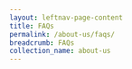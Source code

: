 ```yaml
---
layout: leftnav-page-content
title: FAQs
permalink: /about-us/faqs/
breadcrumb: FAQs
collection_name: about-us
---
```

